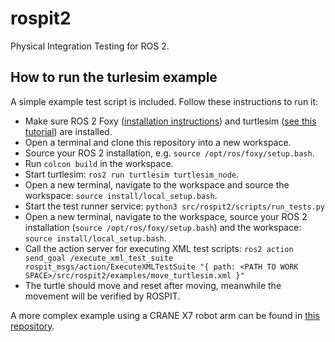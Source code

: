 # rospit2
Physical Integration Testing for ROS 2.

## How to run the turlesim example
A simple example test script is included. Follow these instructions to run it:
* Make sure ROS 2 Foxy ([installation instructions](https://index.ros.org/doc/ros2/Installation/Foxy/)) and turtlesim ([see this tutorial](https://index.ros.org/doc/ros2/Tutorials/Turtlesim/Introducing-Turtlesim/)) are installed.
* Open a terminal and clone this repository into a new workspace.
* Source your ROS 2 installation, e.g. `source /opt/ros/foxy/setup.bash`.
* Run `colcon build` in the workspace.
* Start turtlesim: `ros2 run turtlesim turtlesim_node`.
* Open a new terminal, navigate to the workspace and source the workspace: `source install/local_setup.bash`.
* Start the test runner service: `python3 src/rospit2/scripts/run_tests.py`
* Open a new terminal, navigate to the workspace, source your ROS 2 installation (`source /opt/ros/foxy/setup.bash`) and the workspace: `source install/local_setup.bash`.
* Call the action server for executing XML test scripts: `ros2 action send_goal /execute_xml_test_suite rospit_msgs/action/ExecuteXMLTestSuite "{ path: <PATH TO WORK SPACE>/src/rospit2/examples/move_turtlesim.xml }"`
* The turtle should move and reset after moving, meanwhile the movement will be verified by ROSPIT.

A more complex example using a CRANE X7 robot arm can be found in [this repository](https://github.com/FlorisE/crane_pnp_pits/).
